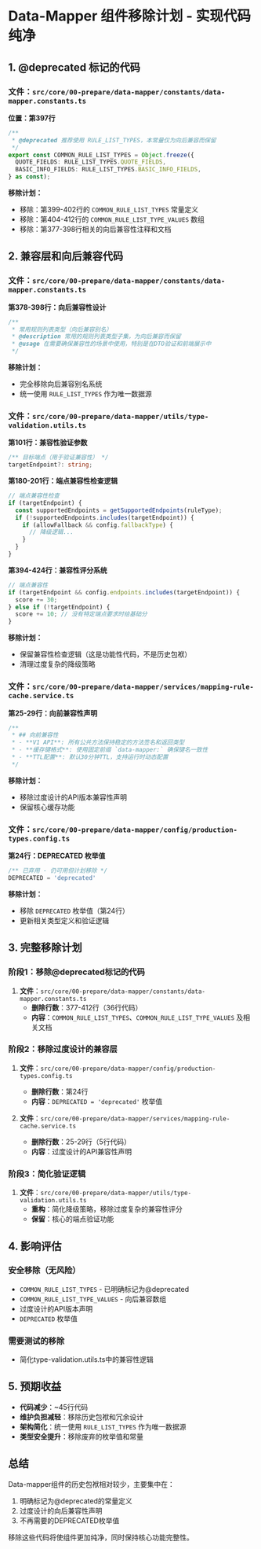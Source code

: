 # Data-Mapper 组件移除计划 - 实现代码纯净

## 1. @deprecated 标记的代码

### 文件：`src/core/00-prepare/data-mapper/constants/data-mapper.constants.ts`

**位置：第397行**
```typescript
/**
 * @deprecated 推荐使用 RULE_LIST_TYPES，本常量仅为向后兼容而保留
 */
export const COMMON_RULE_LIST_TYPES = Object.freeze({
  QUOTE_FIELDS: RULE_LIST_TYPES.QUOTE_FIELDS,
  BASIC_INFO_FIELDS: RULE_LIST_TYPES.BASIC_INFO_FIELDS,
} as const);
```

**移除计划：**
- 移除：第399-402行的 `COMMON_RULE_LIST_TYPES` 常量定义
- 移除：第404-412行的 `COMMON_RULE_LIST_TYPE_VALUES` 数组
- 移除：第377-398行相关的向后兼容性注释和文档

## 2. 兼容层和向后兼容代码

### 文件：`src/core/00-prepare/data-mapper/constants/data-mapper.constants.ts`

**第378-398行：向后兼容性设计**
```typescript
/**
 * 常用规则列表类型（向后兼容别名）
 * @description 常用的规则列表类型子集，为向后兼容而保留
 * @usage 在需要确保兼容性的场景中使用，特别是在DTO验证和前端展示中
 */
```

**移除计划：**
- 完全移除向后兼容别名系统
- 统一使用 `RULE_LIST_TYPES` 作为唯一数据源

### 文件：`src/core/00-prepare/data-mapper/utils/type-validation.utils.ts`

**第101行：兼容性验证参数**
```typescript
/** 目标端点（用于验证兼容性） */
targetEndpoint?: string;
```

**第180-201行：端点兼容性检查逻辑**
```typescript
// 端点兼容性检查
if (targetEndpoint) {
  const supportedEndpoints = getSupportedEndpoints(ruleType);
  if (!supportedEndpoints.includes(targetEndpoint)) {
    if (allowFallback && config.fallbackType) {
      // 降级逻辑...
    }
  }
}
```

**第394-424行：兼容性评分系统**
```typescript
// 端点兼容性
if (targetEndpoint && config.endpoints.includes(targetEndpoint)) {
  score += 30;
} else if (!targetEndpoint) {
  score += 10; // 没有特定端点要求时给基础分
}
```

**移除计划：**
- 保留兼容性检查逻辑（这是功能性代码，不是历史包袱）
- 清理过度复杂的降级策略

### 文件：`src/core/00-prepare/data-mapper/services/mapping-rule-cache.service.ts`

**第25-29行：向前兼容性声明**
```typescript
/**
 * ## 向前兼容性
 * - **V1 API**: 所有公共方法保持稳定的方法签名和返回类型
 * - **缓存键格式**: 使用固定前缀 `data-mapper:` 确保键名一致性
 * - **TTL配置**: 默认30分钟TTL，支持运行时动态配置
 */
```

**移除计划：**
- 移除过度设计的API版本兼容性声明
- 保留核心缓存功能

### 文件：`src/core/00-prepare/data-mapper/config/production-types.config.ts`

**第24行：DEPRECATED 枚举值**
```typescript
/** 已弃用 - 仍可用但计划移除 */
DEPRECATED = 'deprecated'
```

**移除计划：**
- 移除 `DEPRECATED` 枚举值（第24行）
- 更新相关类型定义和验证逻辑

## 3. 完整移除计划

### 阶段1：移除@deprecated标记的代码
1. **文件**：`src/core/00-prepare/data-mapper/constants/data-mapper.constants.ts`
   - **删除行数**：377-412行（36行代码）
   - **内容**：`COMMON_RULE_LIST_TYPES`、`COMMON_RULE_LIST_TYPE_VALUES` 及相关文档

### 阶段2：移除过度设计的兼容层
1. **文件**：`src/core/00-prepare/data-mapper/config/production-types.config.ts`
   - **删除行数**：第24行
   - **内容**：`DEPRECATED = 'deprecated'` 枚举值

2. **文件**：`src/core/00-prepare/data-mapper/services/mapping-rule-cache.service.ts`
   - **删除行数**：25-29行（5行代码）
   - **内容**：过度设计的API兼容性声明

### 阶段3：简化验证逻辑
1. **文件**：`src/core/00-prepare/data-mapper/utils/type-validation.utils.ts`
   - **重构**：简化降级策略，移除过度复杂的兼容性评分
   - **保留**：核心的端点验证功能

## 4. 影响评估

### 安全移除（无风险）
- `COMMON_RULE_LIST_TYPES` - 已明确标记为@deprecated
- `COMMON_RULE_LIST_TYPE_VALUES` - 向后兼容数组
- 过度设计的API版本声明
- `DEPRECATED` 枚举值

### 需要测试的移除
- 简化type-validation.utils.ts中的兼容性逻辑

## 5. 预期收益

- **代码减少**：~45行代码
- **维护负担减轻**：移除历史包袱和冗余设计
- **架构简化**：统一使用 `RULE_LIST_TYPES` 作为唯一数据源
- **类型安全提升**：移除废弃的枚举值和常量

## 总结

Data-mapper组件的历史包袱相对较少，主要集中在：
1. 明确标记为@deprecated的常量定义
2. 过度设计的向后兼容性声明
3. 不再需要的DEPRECATED枚举值

移除这些代码将使组件更加纯净，同时保持核心功能完整性。